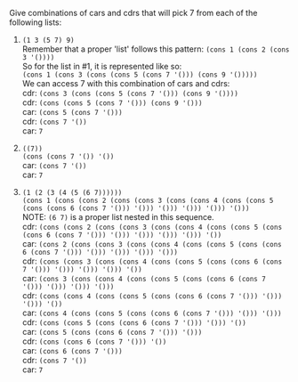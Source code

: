 Give combinations of cars and cdrs that will pick 7 from each of the following lists:  

1. `(1 3 (5 7) 9)`  
Remember that a proper 'list' follows this pattern: `(cons 1 (cons 2 (cons 3 '())))`  
So for the list in #1, it is represented like so:  
`(cons 1 (cons 3 (cons (cons 5 (cons 7 '())) (cons 9 '()))))`  
We can access 7 with this combination of cars and cdrs:  
cdr: `(cons 3 (cons (cons 5 (cons 7 '())) (cons 9 '())))`  
cdr: `(cons (cons 5 (cons 7 '())) (cons 9 '()))`  
car: `(cons 5 (cons 7 '()))`  
cdr: `(cons 7 '())`  
car: `7`

2. `((7))`  
`(cons (cons 7 '()) '())`  
car: `(cons 7 '())`  
car: `7`

3. `(1 (2 (3 (4 (5 (6 7))))))`  
`(cons 1 (cons (cons 2 (cons (cons 3 (cons (cons 4 (cons (cons 5 (cons (cons 6 (cons 7 '())) '())) '())) '())) '())) '()))`  
NOTE: `(6 7)` is a proper list nested in this sequence.  
cdr: `(cons (cons 2 (cons (cons 3 (cons (cons 4 (cons (cons 5 (cons (cons 6 (cons 7 '())) '())) '())) '())) '())) '())`  
car: `(cons 2 (cons (cons 3 (cons (cons 4 (cons (cons 5 (cons (cons 6 (cons 7 '())) '())) '())) '())) '()))`  
cdr: `(cons (cons 3 (cons (cons 4 (cons (cons 5 (cons (cons 6 (cons 7 '())) '())) '())) '())) '())`  
car: `(cons 3 (cons (cons 4 (cons (cons 5 (cons (cons 6 (cons 7 '())) '())) '())) '()))`  
cdr: `(cons (cons 4 (cons (cons 5 (cons (cons 6 (cons 7 '())) '())) '())) '())`  
car: `(cons 4 (cons (cons 5 (cons (cons 6 (cons 7 '())) '())) '()))`  
cdr: `(cons (cons 5 (cons (cons 6 (cons 7 '())) '())) '())`  
car: `(cons 5 (cons (cons 6 (cons 7 '())) '()))`  
cdr: `(cons (cons 6 (cons 7 '())) '())`  
car: `(cons 6 (cons 7 '()))`  
cdr: `(cons 7 '())`  
car: `7`  
